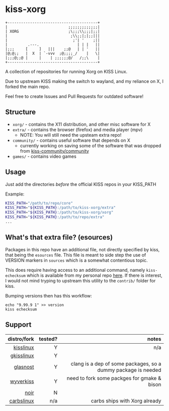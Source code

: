 # kiss-xorg

```ascii
+----------------------------------------+
|                           ;;;;;;;;;;;;;|
| XORG                      ;\;;;\\;;;|;;|
|                            ;\\;;|;|;;|||
|                             ;'| '    ;||
|         .---.                 | | |   ||
|;;;     [     ]   |||    ;;@   | | '   ||
|@;@;;   |  X  | `-vvv  ;@;;;;_/    |   \|
|;;;@;;@ |     |    | ;;;;;;@/   /;;\    |
+----------------------------------------+
```

A collection of repositories for running Xorg on KISS Linux.

Due to upstream KISS making the switch to wayland, and
my reliance on X, I forked the main repo.

Feel free to create Issues and Pull Requests for outdated software!

## Structure

* `xorg/`  - contains the X11 distribution, and other misc software for X
* `extra/` - contains the browser (firefox) and media player (mpv)
	* NOTE: You will still need the upsteam extra repo!
* `community/` - contains useful software that depends on X
	* currently working on saving some of the software that was dropped from [kiss-community/community](https://github.com/kiss-community/community)
* `games/` - contains video games

## Usage

Just add the directories *before* the official KISS repos in your KISS_PATH

Example:

```sh
KISS_PATH="/path/to/repo/core"
KISS_PATH="${KISS_PATH}:/path/to/kiss-xorg/extra"
KISS_PATH="${KISS_PATH}:/path/to/kiss-xorg/xorg"
KISS_PATH="${KISS_PATH}:/path/to/repo/extra"
...
```

## What's that extra file? (esources)

Packages in this repo have an additional file, not directly specified by kiss,
that being the `esources` file. This file is meant to side step the use
of VERSION markers in `sources` which is a somewhat contentious topic.

This does require having access to an additional command, namely
`kiss-echecksum` which is available from my personal repo
[here](https://raw.githubusercontent.com/ehawkvu/kiss-personal/master/bin/kiss-echecksum).
If there is interest, I would not mind tryping to upstream this utility to the
`contrib/` folder for kiss.

Bumping versions then has this workflow:

```shell
echo "9.99.9 1" >> version
kiss echecksum
```

## Support

distro/fork | tested? | notes
-----------:|--------:|-----:
[kisslinux](https://kisslinux.org) | Y | n/a
[gkisslinux](https://github.com/kiss-community/grepo) | Y |
[glasnost](https://glasnost.org) | Y | clang is a dep of some packages, so a dummy package is needed
[wyverkiss](https://github.com/wyvertux) | Y | need to fork some packges for gmake & bison
[noir](https://github.com/noirlinux/main) | N |
[carbslinux](https://carbslinux.org/) | n/a | carbs ships with Xorg already
